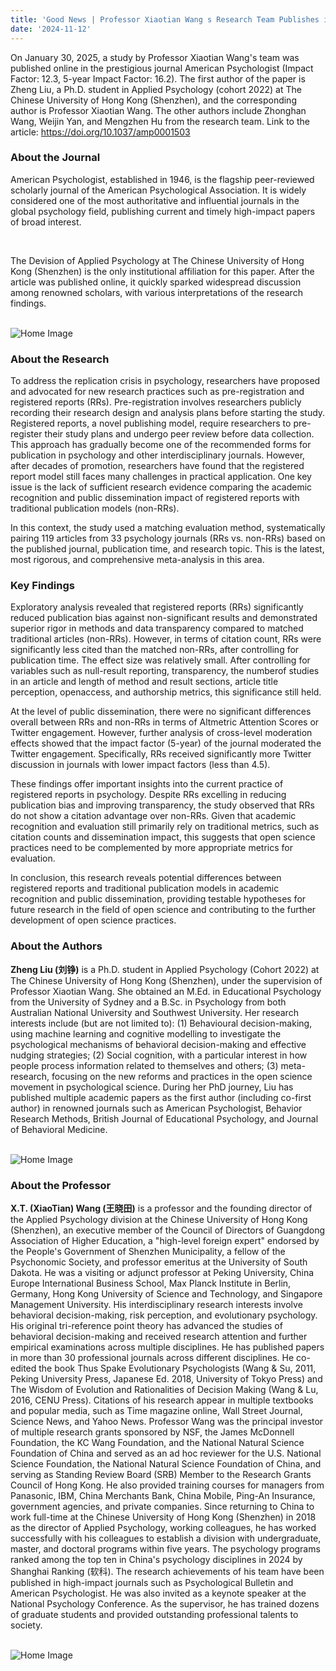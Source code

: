 ```yaml
---
title: 'Good News | Professor Xiaotian Wang s Research Team Publishes in APA s Flagship Journal American Psychologist'
date: '2024-11-12'
---
```


On January 30, 2025, a study by Professor Xiaotian Wang's team was published online in the prestigious journal American Psychologist (Impact Factor: 12.3, 5-year Impact Factor: 16.2). The first author of the paper is Zheng Liu, a Ph.D. student in Applied Psychology (cohort 2022) at The Chinese University of Hong Kong (Shenzhen), and the corresponding author is Professor Xiaotian Wang. The other authors include Zhonghan Wang, Weijin Yan, and Mengzhen Hu from the research team. 
Link to the article: https://doi.org/10.1037/amp0001503 

### About the Journal 
American Psychologist, established in 1946, is the flagship peer-reviewed scholarly journal of the American Psychological Association. It is widely considered one of the most authoritative and influential journals in the global psychology field, publishing current and timely high-impact papers of broad interest.  

<br>

The Devision of Applied Psychology at The Chinese University of Hong Kong (Shenzhen) is the only institutional affiliation for this paper. After the article was published online, it quickly sparked widespread discussion among renowned scholars, with various interpretations of the research findings.

<br>
<img src="/images/25-0218.png" style="max-width: 100%;" alt="Home Image">
<br>

### About the Research  
To address the replication crisis in psychology, researchers have proposed and advocated for new research practices such as pre-registration and registered reports (RRs). Pre-registration involves researchers publicly recording their research design and analysis plans before starting the study. Registered reports, a novel publishing model, require researchers to pre-register their study plans and undergo peer review before data collection. This approach has gradually become one of the recommended forms for publication in psychology and other interdisciplinary journals. However, after decades of promotion, researchers have found that the registered report model still faces many challenges in practical application. One key issue is the lack of sufficient research evidence comparing the academic recognition and public dissemination impact of registered reports with traditional publication models (non-RRs).

In this context, the study used a matching evaluation method, systematically pairing 119 articles from 33 psychology journals (RRs vs. non-RRs) based on the published journal, publication time, and research topic. This is the latest, most rigorous, and comprehensive meta-analysis in this area.

### Key Findings
Exploratory analysis revealed that registered reports (RRs) significantly reduced publication bias against non-significant results and demonstrated superior rigor in methods and data transparency compared to matched traditional articles (non-RRs). However, in terms of citation count, RRs were significantly less cited than the matched non-RRs, after controlling for publication time. The effect size was relatively small. After controlling for variables such as null-result reporting, transparency, the numberof studies in an article and length of method and result sections, article title perception, openaccess, and authorship metrics, this significance still held.

At the level of public dissemination, there were no significant differences overall between RRs and non-RRs in terms of Altmetric Attention Scores or Twitter engagement. However, further analysis of cross-level moderation effects showed that the impact factor (5-year) of the journal moderated the Twitter engagement. Specifically, RRs received significantly more Twitter discussion in journals with lower impact factors (less than 4.5).

These findings offer important insights into the current practice of registered reports in psychology. Despite RRs excelling in reducing publication bias and improving transparency, the study observed that RRs do not show a citation advantage over non-RRs. Given that academic recognition and evaluation still primarily rely on traditional metrics, such as citation counts and dissemination impact, this suggests that open science practices need to be complemented by more appropriate metrics for evaluation.

In conclusion, this research reveals potential differences between registered reports and traditional publication models in academic recognition and public dissemination, providing testable hypotheses for future research in the field of open science and contributing to the further development of open science practices.
 
### About the Authors 

**Zheng Liu (刘铮)** is a Ph.D. student in Applied Psychology (Cohort 2022) at The Chinese University of Hong Kong (Shenzhen), under the supervision of Professor Xiaotian Wang. She obtained an M.Ed. in Educational Psychology from the University of Sydney and a B.Sc. in Psychology from both Australian National University and Southwest University.  Her research interests include (but are not limited to): (1) Behavioural decision-making, using machine learning and cognitive modelling to investigate the psychological mechanisms of behavioral decision-making and effective nudging strategies; (2) Social cognition, with a particular interest in how people process information related to themselves and others; (3) meta-research, focusing on the new reforms and practices in the open science movement in psychological science. During her PhD journey, Liu has published multiple academic papers as the first author (including co-first author) in renowned journals such as American Psychologist, Behavior Research Methods, British Journal of Educational Psychology, and Journal of Behavioral Medicine.

<br>
<img src="/images/helen.jpg" style="max-width: 100%;" alt="Home Image">
<br>

### About the Professor  

**X.T. (XiaoTian) Wang (王晓田)** is a professor and the founding director of the Applied Psychology division at the Chinese University of Hong Kong (Shenzhen), an executive member of the Council of Directors of Guangdong Association of Higher Education, a "high-level foreign expert" endorsed by the People's Government of Shenzhen Municipality, a fellow of the Psychonomic Society, and professor emeritus at the University of South Dakota. He was a visiting or adjunct professor at Peking University, China Europe International Business School, Max Planck Institute in Berlin, Germany, Hong Kong University of Science and Technology, and Singapore Management University. His interdisciplinary research interests involve behavioral decision-making, risk perception, and evolutionary psychology. His original tri-reference point theory has advanced the studies of behavioral decision-making and received research attention and further empirical examinations across multiple disciplines. He has published papers in more than 30 professional journals across different disciplines. He co-edited the book Thus Spake Evolutionary Psychologists (Wang & Su, 2011, Peking University Press, Japanese Ed. 2018, University of Tokyo Press) and The Wisdom of Evolution and Rationalities of Decision Making (Wang & Lu, 2016, CENU Press). Citations of his research appear in multiple textbooks and popular media, such as Time magazine online, Wall Street Journal, Science News, and Yahoo News. Professor Wang was the principal investor of multiple research grants sponsored by NSF, the James McDonnell Foundation, the KC Wang Foundation, and the National Natural Science Foundation of China and served as an ad hoc reviewer for the U.S. National Science Foundation, the National Natural Science Foundation of China, and serving as Standing Review Board (SRB) Member to the Research Grants Council of Hong Kong. He also provided training courses for managers from Panasonic, IBM, China Merchants Bank, China Mobile, Ping-An Insurance, government agencies, and private companies. Since returning to China to work full-time at the Chinese University of Hong Kong (Shenzhen) in 2018 as the director of Applied Psychology, working colleagues, he has worked successfully with his colleagues to establish a division with undergraduate, master, and doctoral programs within five years. The psychology programs ranked among the top ten in China's psychology disciplines in 2024 by Shanghai Ranking (软科). The research achievements of his team have been published in high-impact journals such as Psychological Bulletin and American Psychologist. He was also invited as a keynote speaker at the National Psychology Conference. As the supervisor, he has trained dozens of graduate students and provided outstanding professional talents to society.

<br>
<img src="/images/wxt.jpg" style="max-width: 100%;" alt="Home Image">
<br>